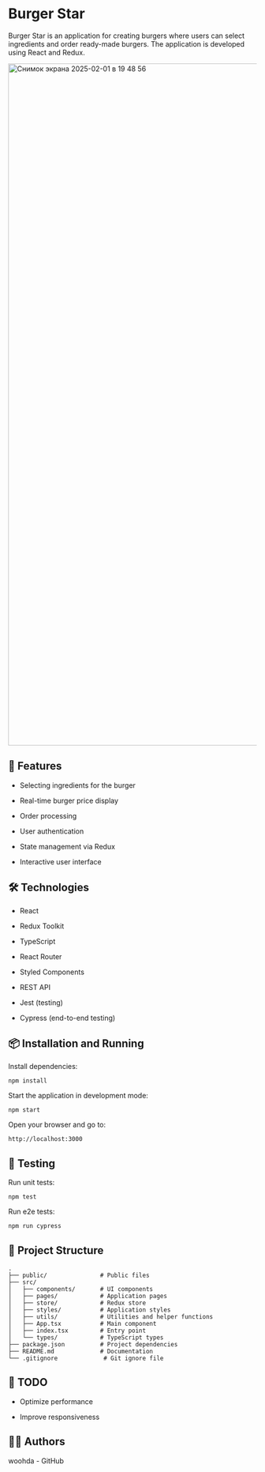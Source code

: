 # Burger Star

Burger Star is an application for creating burgers where users can select ingredients and order ready-made burgers. The application is developed using React and Redux.

<img width="1381" alt="Снимок экрана 2025-02-01 в 19 48 56" src="https://github.com/user-attachments/assets/07eb5727-c3de-473a-bb65-c835a1fb11ba" />

## 🚀 Features

* Selecting ingredients for the burger

* Real-time burger price display

* Order processing

* User authentication

* State management via Redux

* Interactive user interface

## 🛠 Technologies

* React

* Redux Toolkit

* TypeScript

* React Router

* Styled Components

* REST API

* Jest (testing)

* Cypress (end-to-end testing)

## 📦 Installation and Running

Install dependencies:
```
npm install
```
Start the application in development mode:
```
npm start
```
Open your browser and go to:
```
http://localhost:3000
```
## 🧪 Testing

Run unit tests:
```
npm test
```
Run e2e tests:
```
npm run cypress
```
## 📂 Project Structure
```
.
├── public/               # Public files
├── src/
│   ├── components/       # UI components
│   ├── pages/            # Application pages
│   ├── store/            # Redux store
│   ├── styles/           # Application styles
│   ├── utils/            # Utilities and helper functions
│   ├── App.tsx           # Main component
│   ├── index.tsx         # Entry point
│   └── types/            # TypeScript types
├── package.json          # Project dependencies
├── README.md             # Documentation
└── .gitignore             # Git ignore file
```
## 🚧 TODO

* Optimize performance

* Improve responsiveness

## 👨‍💻 Authors

woohda - GitHub


